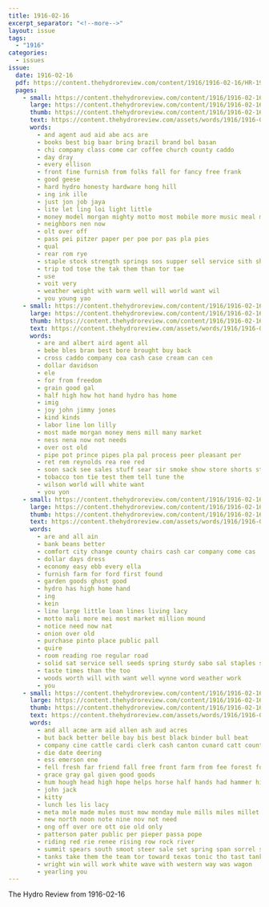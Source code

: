 ```yaml
---
title: 1916-02-16
excerpt_separator: "<!--more-->"
layout: issue
tags:
  - "1916"
categories:
  - issues
issue:
  date: 1916-02-16
  pdf: https://content.thehydroreview.com/content/1916/1916-02-16/HR-1916-02-16.pdf
  pages:
    - small: https://content.thehydroreview.com/content/1916/1916-02-16/small/HR-1916-02-16-01.jpg
      large: https://content.thehydroreview.com/content/1916/1916-02-16/large/HR-1916-02-16-01.jpg
      thumb: https://content.thehydroreview.com/content/1916/1916-02-16/thumbnails/HR-1916-02-16-01.jpg
      text: https://content.thehydroreview.com/assets/words/1916/1916-02-16/HR-1916-02-16-01.txt
      words:
        - and agent aud aid abe acs are
        - books best big baar bring brazil brand bol basan
        - chi company class come car coffee church county caddo
        - day dray
        - every ellison
        - front fine furnish from folks fall for fancy free frank
        - good geese
        - hard hydro honesty hardware hong hill
        - ing ink ille
        - just jon job jaya
        - lite let ling loi light little
        - money model morgan mighty motto most mobile more music meal milling morgans
        - neighbors nen now
        - olt over off
        - pass pei pitzer paper per poe por pas pla pies
        - qual
        - rear rom rye
        - staple stock strength springs sos supper sell service sith show stuff school stockton surplus seon sole sien store said
        - trip tod tose the tak them than tor tae
        - use
        - voit very
        - weather weight with warm well will world want wil
        - you young yao
    - small: https://content.thehydroreview.com/content/1916/1916-02-16/small/HR-1916-02-16-02.jpg
      large: https://content.thehydroreview.com/content/1916/1916-02-16/large/HR-1916-02-16-02.jpg
      thumb: https://content.thehydroreview.com/content/1916/1916-02-16/thumbnails/HR-1916-02-16-02.jpg
      text: https://content.thehydroreview.com/assets/words/1916/1916-02-16/HR-1916-02-16-02.txt
      words:
        - are and albert aird agent all
        - bebe bles bran best bore brought buy back
        - cross caddo company coa cash case cream can cen
        - dollar davidson
        - ele
        - for from freedom
        - grain good gal
        - half high how hot hand hydro has home
        - imig
        - joy john jimmy jones
        - kind kinds
        - labor line lon lilly
        - most made morgan money mens mill many market
        - ness nena now not needs
        - over ost old
        - pipe pot prince pipes pla pal process peer pleasant per
        - ret rem reynolds rea ree red
        - soon sack see sales stuff sear sir smoke show store shorts stock save
        - tobacco ton tie test them tell tune the
        - wilson world will white want
        - you yon
    - small: https://content.thehydroreview.com/content/1916/1916-02-16/small/HR-1916-02-16-03.jpg
      large: https://content.thehydroreview.com/content/1916/1916-02-16/large/HR-1916-02-16-03.jpg
      thumb: https://content.thehydroreview.com/content/1916/1916-02-16/thumbnails/HR-1916-02-16-03.jpg
      text: https://content.thehydroreview.com/assets/words/1916/1916-02-16/HR-1916-02-16-03.txt
      words:
        - are and all ain
        - bank beans better
        - comfort city change county chairs cash car company come cas
        - dollar days dress
        - economy easy ebb every ella
        - furnish farm for ford first found
        - garden goods ghost good
        - hydro has high home hand
        - ing
        - kein
        - line large little loan lines living lacy
        - motto mali more mei most market million mound
        - notice need now nat
        - onion over old
        - purchase pinto place public pall
        - quire
        - room reading roe regular road
        - solid sat service sell seeds spring sturdy sabo sal staples see sugar supper store seed
        - taste times than the too
        - woods worth will with want well wynne word weather work
        - you
    - small: https://content.thehydroreview.com/content/1916/1916-02-16/small/HR-1916-02-16-04.jpg
      large: https://content.thehydroreview.com/content/1916/1916-02-16/large/HR-1916-02-16-04.jpg
      thumb: https://content.thehydroreview.com/content/1916/1916-02-16/thumbnails/HR-1916-02-16-04.jpg
      text: https://content.thehydroreview.com/assets/words/1916/1916-02-16/HR-1916-02-16-04.txt
      words:
        - and all acme arm aid allen ash aud acres
        - but back better belle bay bis best black binder bull beat
        - company cine cattle cardi clerk cash canton cunard catt count coin credit
        - die date deering
        - ess emerson ene
        - fell fresh far friend fall free front farm from fee forest found felt for frederick
        - grace gray gal given good goods
        - hum hough head high hope helps horse half hands had hammer hind
        - john jack
        - kitty
        - lunch les lis lacy
        - meta mole made mules must mow monday mule mills miles millet mower milk mos mare
        - new north noon note nine nov not need
        - ong off over ore ott oie old only
        - patterson pater public per pieper passa pope
        - riding red rie renee rising row rock river
        - summit spears south smoot steer sale set spring span sorrel safe soine season smooth savage sewing story stran
        - tanks take them the team tor toward texas tonic tho tast tank try
        - wright win will work white wave with western way was wagon
        - yearling you
---
```


The Hydro Review from 1916-02-16

<!--more-->

